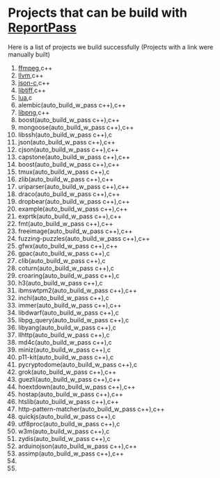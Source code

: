 # Projects that can be build with [ReportPass](./ReportFunctionExecutedPass/)

Here is a list of projects we build successfully (Projects with a link were manually built)

1. [ffmpeg](./oss-fuzz/projects/ffmpeg/build_w_pass.sh),c++
2. [llvm](./oss-fuzz/projects/llvm/build_w_pass.sh),c++
3. [json-c](./oss-fuzz/projects/json-c/build_w_pass.sh),c++
4. [libtiff](./oss-fuzz/projects/libtiff/build_w_pass.sh),c++
5. [lua](./oss-fuzz/projects/lua/build_w_pass.sh),c
6. alembic(auto_build_w_pass c++),c++
7. [libpng](./oss-fuzz/projects/libpng/build_w_pass.sh),c++
8. boost(auto_build_w_pass c++),c++
9. mongoose(auto_build_w_pass c++),c++
10. libssh(auto_build_w_pass c++),c
11. json(auto_build_w_pass c++),c++
12. cjson(auto_build_w_pass c++),c++
13. capstone(auto_build_w_pass c++),c++
14. boost(auto_build_w_pass c++),c++
15. tmux(auto_build_w_pass c++),c
16. zlib(auto_build_w_pass c++),c++
17. uriparser(auto_build_w_pass c++),c++
18. draco(auto_build_w_pass c++),c++
19. dropbear(auto_build_w_pass c++),c++
20. example(auto_build_w_pass c++),c++
21. exprtk(auto_build_w_pass c++),c++
22. fmt(auto_build_w_pass c++),c++
23. freeimage(auto_build_w_pass c++),c++
24. fuzzing-puzzles(auto_build_w_pass c++),c++
25. gfwx(auto_build_w_pass c++),c++
26. gpac(auto_build_w_pass c++),c
27. clib(auto_build_w_pass c++),c
28. coturn(auto_build_w_pass c++),c
29. croaring(auto_build_w_pass c++),c
30. h3(auto_build_w_pass c++),c
31. ibmswtpm2(auto_build_w_pass c++),c++
32. inchi(auto_build_w_pass c++),c
33. immer(auto_build_w_pass c++),c++
34. libdwarf(auto_build_w_pass c++),c
35. libpg_query(auto_build_w_pass c++),c
36. libyang(auto_build_w_pass c++),c
37. llhttp(auto_build_w_pass c++),c
38. md4c(auto_build_w_pass c++),c
39. miniz(auto_build_w_pass c++),c
40. p11-kit(auto_build_w_pass c++),c
41. pycryptodome(auto_build_w_pass c++),c
42. grok(auto_build_w_pass c++),c++
43. guezli(auto_build_w_pass c++),c++
44. hoextdown(auto_build_w_pass c++),c++
45. hostap(auto_build_w_pass c++),c++
46. htslib(auto_build_w_pass c++),c++
47. http-pattern-matcher(auto_build_w_pass c++),c++
48. quickjs(auto_build_w_pass c++),c
49. utf8proc(auto_build_w_pass c++),c
50. w3m(auto_build_w_pass c++),c
51. zydis(auto_build_w_pass c++),c
52. arduinojson(auto_build_w_pass c++),c++
53. assimp(auto_build_w_pass c++),c++
54. 
55. 
